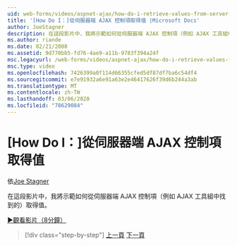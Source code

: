 ```yaml
---
uid: web-forms/videos/aspnet-ajax/how-do-i-retrieve-values-from-server-side-ajax-controls
title: '[How Do I：]從伺服器端 AJAX 控制項取得值 |Microsoft Docs'
author: JoeStagner
description: 在這段影片中，我將示範如何從伺服器端 AJAX 控制項（例如 AJAX 工具組中找到的）取得值。
ms.author: riande
ms.date: 02/21/2008
ms.assetid: 9d770bb5-fd76-4ae9-a11b-9783f394a24f
msc.legacyurl: /web-forms/videos/aspnet-ajax/how-do-i-retrieve-values-from-server-side-ajax-controls
msc.type: video
ms.openlocfilehash: 7426399a0f114d66355cfed5df87df7ba6c54df4
ms.sourcegitcommit: e7e91932a6e91a63e2e46417626f39d6b244a3ab
ms.translationtype: MT
ms.contentlocale: zh-TW
ms.lasthandoff: 03/06/2020
ms.locfileid: "78629084"
---
```

# <a name="how-do-i-retrieve-values-from-server-side-ajax-controls"></a>[How Do I：]從伺服器端 AJAX 控制項取得值

依[Joe Stagner](https://github.com/JoeStagner)

在這段影片中，我將示範如何從伺服器端 AJAX 控制項（例如 AJAX 工具組中找到的）取得值。

[&#9654;觀看影片（8分鐘）](https://channel9.msdn.com/Blogs/ASP-NET-Site-Videos/how-do-i-retrieve-values-from-server-side-ajax-controls)

> [!div class="step-by-step"]
> [上一頁](how-do-i-associate-ajax-client-behavior-with-an-aspnet-server-control.md)
> [下一頁](two-simple-techniques-for-triggering-updates-to-update-panels.md)
